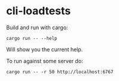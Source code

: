 # cli-loadtests

Build and run with cargo:

`cargo run -- --help`

Will show you the current help.

To run against some server do:

`cargo run -- -r 50 http://localhost:6767`
